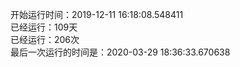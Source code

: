 开始运行时间：2019-12-11 16:18:08.548411  
已经运行：109天  
已经运行：206次  
最后一次运行的时间是：2020-03-29 18:36:33.670638  
